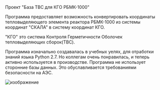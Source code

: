 Проект "База ТВС для КГО РБМК-1000"

Программа предоставляет возможность конвертировать координаты 
тепловыделяющего элемента реактора РБМК-1000 из системы координат "СКАЛА" 
в систему координат КГО.

"КГО" это система Контроля Герметичности Оболочек тепловыделяющих сборок(ТВС).

Программа изначально создавалась в учебных уелях, для отработки
знаний языка Python 2.7. Но коллегам очень понравилась, и теперь активно используется в производстве.
Программа не использует сторонние базы данных. 
Это обуславливается требованиями безопасности на АЭС.

![изображение](https://user-images.githubusercontent.com/19989087/162633150-ef3d65c6-50d0-4698-843b-36c001bb2478.png)

